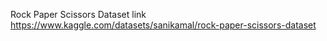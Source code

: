 Rock Paper Scissors Dataset link
https://www.kaggle.com/datasets/sanikamal/rock-paper-scissors-dataset
